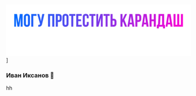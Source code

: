![Header](https://github.com/IvanIksanov/ivaniksanov/blob/main/IMG_1537.PNG)]
### Иван Иксанов 👋
hh
